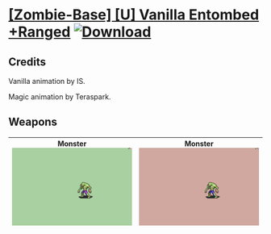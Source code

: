 # [\[Zombie-Base\] \[U\] Vanilla Entombed +Ranged](./) [![Download](https://img.shields.io/badge/Download-%5BZombie--Base%5D%20%5BU%5D%20Vanilla%20Entombed%20+Ranged-red)](https://minhaskamal.github.io/DownGit/#/home?url=https://github.com/Klokinator/FE-Repo/tree/main/Battle%20Animations/Monsters%20-%20Basic%20Types/%5BZombie-Base%5D%20%5BU%5D%20Vanilla%20Entombed%20+Ranged)
## Credits

Vanilla animation by IS.

Magic animation by Teraspark.

## Weapons

| <b>Monster</b><br/><img alt="Monster animation" src="./8.%20Monster/Monster.gif"/> | <b>Monster</b><br/><img alt="Monster animation" src="./8.%20Monster%20(Magic%20Ranged)/Monster.gif"/> |
| :---: | :---: |
